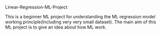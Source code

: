 Linear-Regression-ML-Project
 
 
This is a beginner ML project for understanding the ML regression model working principle(Including very very small dataset). The main aim of this ML project is to give an idea about how ML work. 
